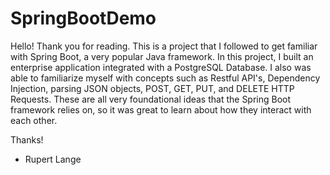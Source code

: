 # SpringBootDemo

Hello! Thank you for reading. This is a project that I followed to get familiar with Spring Boot, a very popular Java framework.
In this project, I built an enterprise application integrated with a PostgreSQL Database.
I also was able to familiarize myself with concepts such as Restful API's, Dependency Injection, 
parsing JSON objects, POST, GET, PUT, and DELETE HTTP Requests. These are all very foundational ideas
that the Spring Boot framework relies on, so it was great to learn about how they interact with each other.

Thanks!

- Rupert Lange

